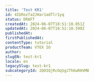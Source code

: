 ```yaml
---
title: 'Test KR1'
id: 4IbRozfaZJHar1adTlr1yq
status: DRAFT
createdAt: 2024-06-07T18:51:10.051Z
updatedAt: 2024-06-07T18:52:10.590Z
publishedAt: 
firstPublishedAt: 
contentType: tutorial
productTeam: VTEX IO
author: 
slugEN: test-kr1
locale: en
legacySlug: test-kr1
subcategoryId: 2Q0IQjRcOqSgJTh6wRHVMB
---
```




